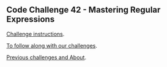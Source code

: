 ## Code Challenge 42 - Mastering Regular Expressions

[Challenge instructions](http://pybit.es/codechallenge42.html).

[To follow along with our challenges](https://github.com/pybites/challenges/blob/master/INSTALL.md).

[Previous challenges and About](http://pybit.es/pages/challenges.html).
